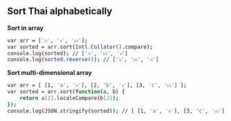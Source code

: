 Sort Thai alphabetically
---

**Sort in array**
```sh
var arr = ['ก', 'ง', 'เก'];
var sorted = arr.sort(Intl.Collator().compare);
console.log(sorted); // ['ก', 'เก', 'ง']
console.log(sorted.reverse()); // ['ง', 'เก', 'ก']
```

**Sort multi-dimensional array**
```sh
var arr = [ [1, 'a', 'ก'], [2, 'b', 'ง'], [3, 'c', 'เก'] ];
var sorted = arr.sort(function(a, b) {
    return a[2].localeCompare(b[2]);
});
console.log(JSON.stringify(sorted)); // [ [1, 'a', 'ก'], [3, 'c', 'เก'], [2, 'b', 'ง'] ] 
```
